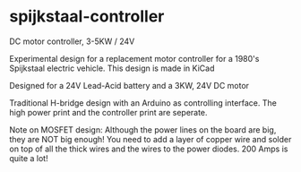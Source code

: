 # spijkstaal-controller
DC motor controller, 3-5KW / 24V

Experimental design for a replacement motor controller for a 1980's Spijkstaal electric vehicle.
This design is made in KiCad

Designed for a 24V Lead-Acid battery and a 3KW, 24V DC motor

Traditional H-bridge design with an Arduino as controlling interface.
The high power print and the controller print are seperate.

Note on MOSFET design:
Although the power lines on the board are big, they are NOT big enough! You need to add a layer of copper wire and solder on top of all the thick wires and the wires to the power diodes. 200 Amps is quite a lot!

